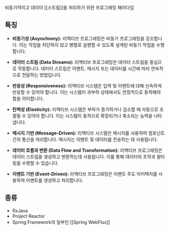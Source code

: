 비동기적이고 데이터 [[스트림]]을 처리하기 위한 프로그래밍 패러다임

## 특징

- **비동기성 (Asynchrony):** 리액티브 프로그래밍은 비동기 프로그래밍을 강조합니다. 이는 작업을 차단하지 않고 병렬로 실행할 수 있도록 설계된 비동기 작업을 수행합니다.
    
- **데이터 스트림 (Data Streams):** 리액티브 프로그래밍은 데이터 스트림을 중심으로 작동합니다. 데이터 스트림은 이벤트, 메시지 또는 데이터를 시간에 따라 연속적으로 전달하는 방법입니다.
    
- **반응성 (Responsiveness):** 리액티브 시스템은 입력 및 이벤트에 대해 신속하게 반응할 수 있어야 합니다. 이는 시스템이 과부하 상태에서도 안정적으로 동작해야 함을 의미합니다.
    
- **탄력성 (Elasticity):** 리액티브 시스템은 부하가 증가하거나 감소할 때 자동으로 조절될 수 있어야 합니다. 이는 시스템이 동적으로 확장되거나 축소되는 능력을 나타냅니다.
    
- **메시지 기반 (Message-Driven):** 리액티브 시스템은 메시지를 사용하여 컴포넌트 간의 통신을 처리합니다. 메시지는 이벤트 및 데이터를 전송하는 데 사용됩니다.
    
- **데이터 흐름과 변환 (Data Flow and Transformation):** 리액티브 프로그래밍은 데이터 스트림을 생성하고 변환하는데 사용됩니다. 이를 통해 데이터의 조작과 필터링을 수행할 수 있습니다.
    
- **이벤트 기반 (Event-Driven):** 리액티브 프로그래밍은 이벤트 주도 아키텍처를 사용하여 이벤트를 생성하고 처리합니다.

## 종류
- RxJava
- Project Reactor
- Spring Framework의 일부인 [[Spring WebFlux]]

